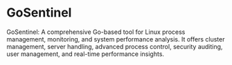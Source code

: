 # GoSentinel
GoSentinel: A comprehensive Go-based tool for Linux process management, monitoring, and system performance analysis. It offers cluster management, server handling, advanced process control, security auditing, user management, and real-time performance insights.
